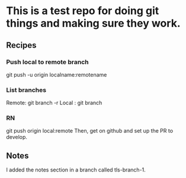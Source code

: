 # This is a test repo for doing git things and making sure they work.



## Recipes

### Push local to remote branch

git push -u origin localname:remotename

### List branches

Remote: git branch -r
Local : git branch


### RN

git push origin local:remote
Then, get on github and set up the PR to develop.




## Notes

I added the notes section in a branch called tls-branch-1.


